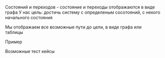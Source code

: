 Состояний и переходов - состояние и переходы отображаются в виде графа
У нас цель: достичь систему с определеным сосотояний, с некого начального состояния

Мы отображаем все возможные пути до цели, в виде графа или таблицы

Пример
[](https://cdn2.sysgears.com/images/blog/inline/2016-09-14-state-transition-diagram1-2148fe468a70028ab9ae386240627c4d.png)

Возможные тест кейсы
[](https://cdn2.sysgears.com/images/blog/inline/2016-09-14-state-transition-diagram2-f3001b9771a36d28b0e6bebad228aa43.png)